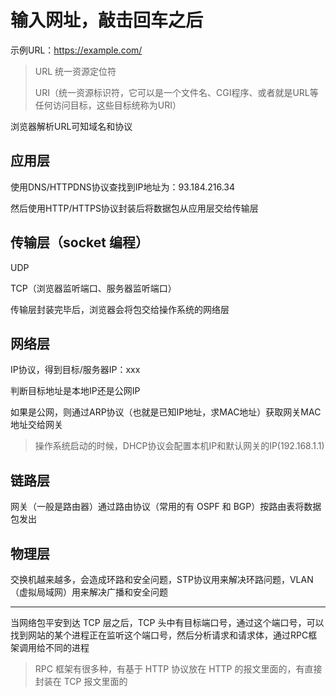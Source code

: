# 输入网址，敲击回车之后

示例URL：<https://example.com/>

> URL 统一资源定位符
> 
> URI（统一资源标识符，它可以是一个文件名、CGI程序、或者就是URL等任何访问目标，这些目标统称为URI）

浏览器解析URL可知域名和协议

## 应用层

使用DNS/HTTPDNS协议查找到IP地址为：93.184.216.34

然后使用HTTP/HTTPS协议封装后将数据包从应用层交给传输层

## 传输层（socket 编程）

UDP

TCP（浏览器监听端口、服务器监听端口）

传输层封装完毕后，浏览器会将包交给操作系统的网络层

## 网络层

IP协议，得到目标/服务器IP：xxx

判断目标地址是本地IP还是公网IP

如果是公网，则通过ARP协议（也就是已知IP地址，求MAC地址）获取网关MAC地址交给网关

> 操作系统启动的时候，DHCP协议会配置本机IP和默认网关的IP(192.168.1.1)

## 链路层

网关（一般是路由器）通过路由协议（常用的有 OSPF 和 BGP）按路由表将数据包发出

## 物理层

交换机越来越多，会造成环路和安全问题，STP协议用来解决环路问题，VLAN（虚拟局域网）用来解决广播和安全问题

---

当网络包平安到达 TCP 层之后，TCP 头中有目标端口号，通过这个端口号，可以找到网站的某个进程正在监听这个端口号，然后分析请求和请求体，通过RPC框架调用给不同的进程

> RPC 框架有很多种，有基于 HTTP 协议放在 HTTP 的报文里面的，有直接封装在 TCP 报文里面的


